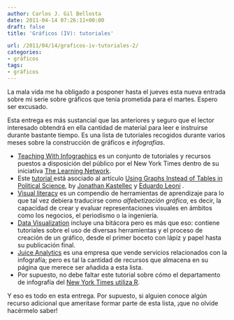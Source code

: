 ```yaml
---
author: Carlos J. Gil Bellosta
date: 2011-04-14 07:26:11+00:00
draft: false
title: 'Gráficos (IV): tutoriales'

url: /2011/04/14/graficos-iv-tutoriales-2/
categories:
- gráficos
tags:
- gráficos
---
```


La mala vida me ha obligado a posponer hasta el jueves esta nueva entrada sobre mi serie sobre gráficos que tenía prometida para el martes. Espero ser excusado.

Esta entrega es más sustancial que las anteriores y seguro que el lector interesado obtendrá en ella cantidad de material para leer e instruirse durante bastante tiempo. Es una lista de tutoriales recogidos durante varios meses sobre la construcción de gráficos e _infografías_.



* [Teaching With Infographics](http://learning.blogs.nytimes.com/2010/08/23/teaching-with-infographics-places-to-start/) es un conjunto de tutoriales y recursos puestos a disposición del público por el New York Times dentro de su iniciativa [The Learning Network](http://learning.blogs.nytimes.com/).
* Este [tutorial ](http://tables2graphs.com/doku.php)está asociado al artículo [Using Graphs Instead of Tables in Political Science](http://www.columbia.edu/~jpk2004/graphs.pdf), by [Jonathan Kastellec](http://www.princeton.edu/~jkastell/) y [Eduardo Leoni](http://www.eduardoleoni.com/) .
* [Visual literacy](http://www.visual-literacy.org/) es un compendio de herramientas de aprendizaje para lo que tal vez debiera traducirse como _alfebetización gráfica_, es decir, la capacidad de crear y evaluar representaciones visuales en ámbitos como los negocios, el periodismo o la ingeniería.
* [Data Visualization](http://datavisualization.ch/) incluye una bitácora pero es más que eso: contiene tutoriales sobre el uso de diversas herramientas y el proceso de creación de un gráfico, desde el primer boceto con lápiz y papel hasta su publicación final.
* [Juice Analytics](http://www.juiceanalytics.com/) es una empresa que vende servicios relacionados con la infografía; pero es tal la cantidad de recursos que almacena en su página que merece ser añadida a esta lista.
* Por supuesto, no debe faltar este tutorial sobre cómo el departamento de infografía del [New York Times utiliza R](http://www.drewconway.com/zia/?p=2658).

Y eso es todo en esta entrega. Por supuesto, si alguien conoce algún recurso adicional que ameritase formar parte de esta lista, ¡que no olvide hacérmelo saber!
